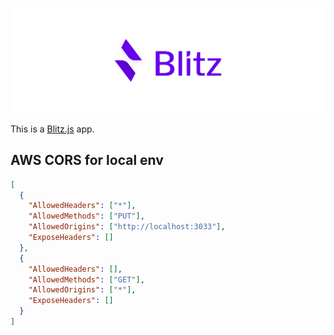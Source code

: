 [![Blitz.js](https://raw.githubusercontent.com/blitz-js/art/master/github-cover-photo.png)](https://blitzjs.com)

This is a [Blitz.js](https://github.com/blitz-js/blitz) app.

## AWS CORS for local env

```json
[
  {
    "AllowedHeaders": ["*"],
    "AllowedMethods": ["PUT"],
    "AllowedOrigins": ["http://localhost:3033"],
    "ExposeHeaders": []
  },
  {
    "AllowedHeaders": [],
    "AllowedMethods": ["GET"],
    "AllowedOrigins": ["*"],
    "ExposeHeaders": []
  }
]
```
